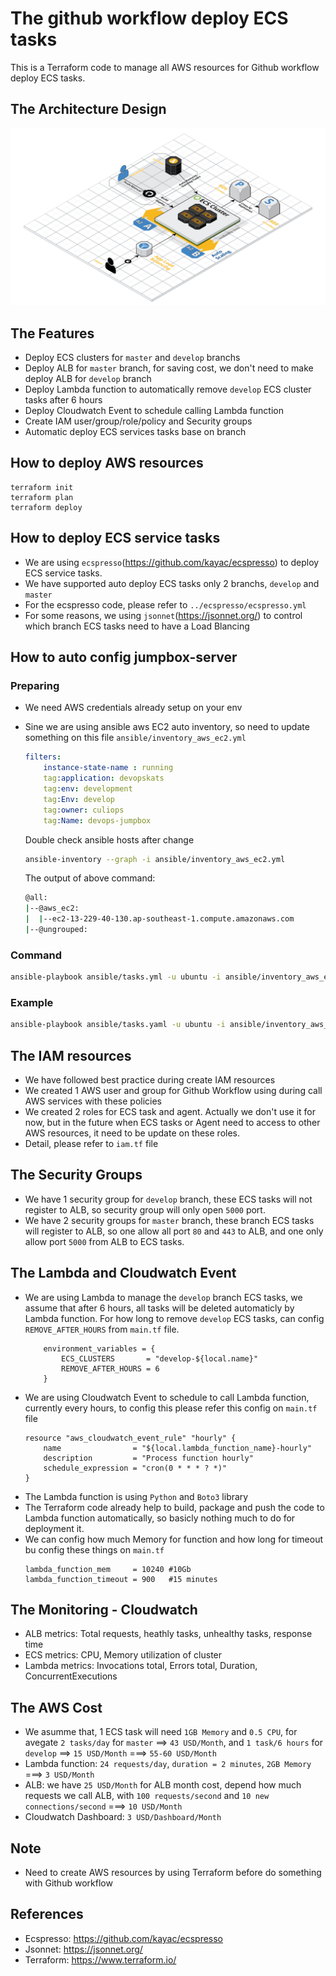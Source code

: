 # The github workflow deploy ECS tasks

This is a Terraform code to manage all AWS resources for Github workflow deploy ECS tasks.

## The Architecture Design
![Alt text](docs/Github_Action_ECS.png?raw=true "The Architecture Design")

## The Features

- Deploy ECS clusters for `master` and `develop` branchs
- Deploy ALB for `master` branch, for saving cost, we don't need to make deploy ALB for `develop` branch
- Deploy Lambda function to automatically remove `develop` ECS cluster tasks after 6 hours
- Deploy Cloudwatch Event to schedule calling Lambda function
- Create IAM user/group/role/policy and Security groups
- Automatic deploy ECS services tasks base on branch

## How to deploy AWS resources
```
terraform init
terraform plan
terraform deploy
```

## How to deploy ECS service tasks
- We are using `ecspresso`(https://github.com/kayac/ecspresso) to deploy ECS service tasks.
- We have supported auto deploy ECS tasks only 2 branchs, `develop` and `master`
- For the ecspresso code, please refer to `../ecspresso/ecspresso.yml`
- For some reasons, we using `jsonnet`(https://jsonnet.org/) to control which branch ECS tasks need to have a Load Blancing

## How to auto config jumpbox-server

### Preparing
- We need AWS credentials already setup on your env

- Sine we are using ansible aws EC2 auto inventory, so need to update something on this file `ansible/inventory_aws_ec2.yml`

    ```yaml
    filters:
        instance-state-name : running
        tag:application: devopskats
        tag:env: development
        tag:Env: develop
        tag:owner: culiops
        tag:Name: devops-jumpbox
    ```

    Double check ansible hosts after change

    ```bash
    ansible-inventory --graph -i ansible/inventory_aws_ec2.yml
    ```
    The output of above command:
    ```bash
    @all:
    |--@aws_ec2:
    |  |--ec2-13-229-40-130.ap-southeast-1.compute.amazonaws.com
    |--@ungrouped:
    ```

### Command
```bash
ansible-playbook ansible/tasks.yml -u ubuntu -i ansible/inventory_aws_ec2.yml
```

### Example
```bash
ansible-playbook ansible/tasks.yaml -u ubuntu -i ansible/inventory_aws_ec2.yml --private-key ../../../projects/StuartShay_29111502/culiops.cer --check --diff
```

## The IAM resources
- We have followed best practice during create IAM resources
- We created 1 AWS user and group for Github Workflow using during call AWS services with these policies
- We created 2 roles for ECS task and agent. Actually we don't use it for now, but in the future when ECS tasks or Agent need to access to other AWS resources, it need to be update on these roles.
- Detail, please refer to `iam.tf` file

## The Security Groups
- We have 1 security group for `develop` branch, these ECS tasks will not register to ALB, so security group will only open `5000` port.
- We have 2 security groups for `master` branch, these branch ECS tasks will register to ALB, so one allow all port `80` and `443` to ALB, and one only allow port `5000` from ALB to ECS tasks.

## The Lambda and Cloudwatch Event
- We are using Lambda to manage the `develop` branch ECS tasks, we assume that after 6 hours, all tasks will be deleted automaticly by Lambda function. For how long to remove `develop` ECS tasks, can config `REMOVE_AFTER_HOURS` from `main.tf` file.
    ```
        environment_variables = {
            ECS_CLUSTERS       = "develop-${local.name}"
            REMOVE_AFTER_HOURS = 6
        }
    ```
- We are using Cloudwatch Event to schedule to call Lambda function, currently every hours, to config this please refer this config on `main.tf` file
    ```
    resource "aws_cloudwatch_event_rule" "hourly" {
        name                = "${local.lambda_function_name}-hourly"
        description         = "Process function hourly"
        schedule_expression = "cron(0 * * * ? *)"
    }
    ```
- The Lambda function is using `Python` and `Boto3` library
- The Terraform code already help to build, package and push the code to Lambda function automatically, so basicly nothing much to do for deployment it.
- We can config how much Memory for function and how long for timeout bu config these things on `main.tf`
    ```hcl
    lambda_function_mem     = 10240 #10Gb
    lambda_function_timeout = 900   #15 minutes
    ```

## The Monitoring -  Cloudwatch
- ALB metrics: Total requests, heathly tasks, unhealthy tasks, response time
- ECS metrics: CPU, Memory utilization of cluster
- Lambda metrics: Invocations total, Errors total, Duration, ConcurrentExecutions

## The AWS Cost
- We asumme that, 1 ECS task will need `1GB Memory` and `0.5 CPU`, for avegate `2 tasks/day` for `master` ==> `43 USD/Month`, and `1 task/6 hours` for `develop` ==> `15 USD/Month` ===> `55-60 USD/Month`
- Lambda function: `24 requests/day`, `duration = 2 minutes`, `2GB Memory` ===> `3 USD/Month`
- ALB: we have `25 USD/Month` for ALB month cost, depend how much requests we call ALB, with `100 requests/second` and `10 new connections/second` ===> `10 USD/Month`
- Cloudwatch Dashboard: `3 USD/Dashboard/Month`

## Note
- Need to create AWS resources by using Terraform before do something with Github workflow

## References
- Ecspresso: https://github.com/kayac/ecspresso
- Jsonnet: https://jsonnet.org/
- Terraform: https://www.terraform.io/